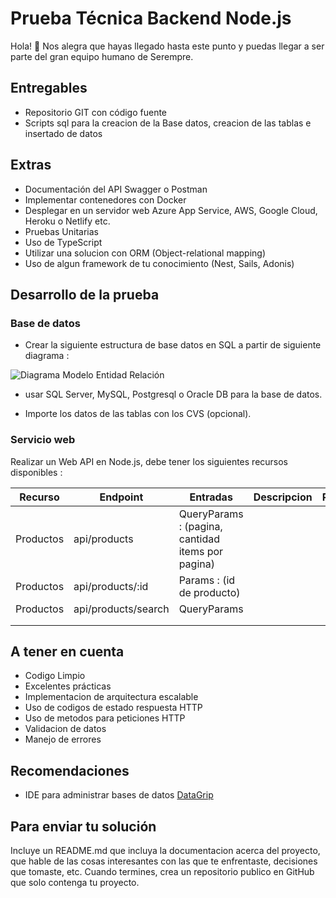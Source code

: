 # Prueba Técnica Backend Node.js

Hola! 👋 Nos alegra que hayas llegado hasta este punto y puedas llegar a ser parte del gran equipo humano de Serempre.

## Entregables

- Repositorio GIT con código fuente
- Scripts sql para la creacion de la Base datos, creacion de las tablas e insertado de datos 

## Extras

- Documentación del API Swagger o Postman
- Implementar contenedores con Docker
- Desplegar en un servidor web Azure App Service, AWS, Google Cloud, Heroku o Netlify etc.
- Pruebas Unitarias
- Uso de TypeScript
- Utilizar una solucion con ORM (Object-relational mapping)
- Uso de algun framework de tu conocimiento (Nest, Sails, Adonis)

## Desarrollo de la prueba

### Base de datos

- Crear la siguiente estructura de base datos en SQL a partir de siguiente diagrama :

![Diagrama Modelo Entidad Relación](./Diagramas/Diagram.png)

- usar SQL Server, MySQL, Postgresql o Oracle DB para la base de datos.

- Importe los datos de las tablas con los CVS (opcional).

### Servicio web

Realizar un Web API en Node.js, debe tener los siguientes recursos disponibles :

| Recurso   	| Endpoint            	| Entradas                                          	| Descripcion 	| Respuesta 	|
|-----------	|---------------------	|---------------------------------------------------	|-------------	|-----------	|
| Productos 	| api/products        	| QueryParams : (pagina, cantidad items por pagina) 	|             	|           	|
| Productos 	| api/products/:id    	| Params : (id de producto)                         	|             	|           	|
| Productos 	| api/products/search 	| QueryParams                                       	|             	|           	|
|           	|                     	|                                                   	|             	|           	|
|           	|                     	|                                                   	|             	|           	|

## A tener en cuenta

- Codigo Limpio
- Excelentes prácticas
- Implementacion de arquitectura escalable
- Uso de codigos de estado respuesta HTTP
- Uso de metodos para peticiones HTTP
- Validacion de datos
- Manejo de errores

## Recomendaciones

- IDE para administrar bases de datos [DataGrip](https://www.jetbrains.com/datagrip/)

## Para enviar tu solución

Incluye un README.md que incluya la documentacion acerca del proyecto, que hable de las cosas interesantes con las que te enfrentaste, decisiones que tomaste, etc. Cuando termines, crea un repositorio publico en GitHub que solo contenga tu proyecto.
